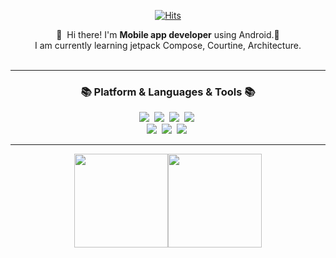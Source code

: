 <div align="center">
   
[![Hits](https://hits.seeyoufarm.com/api/count/incr/badge.svg?url=https%3A%2F%2Fgithub.com%2Fkms9978%2Fkms9978&count_bg=%2330D3AA&title_bg=%23555555&icon=&icon_color=%23E7E7E7&title=hits&edge_flat=false)](https://github.com/kms9978)

</div>

<div align= "center">
   

<p>
  👋&nbsp; Hi there! I'm <b>Mobile app developer</b> using Android.🚀<br/>
  I am currently learning jetpack Compose, Courtine, Architecture.<br/><br/>
</p>
</div>

---

<div align = "center">
<h3 align="center">📚 Platform & Languages & Tools 📚</h3>
<p align="center">
   <img src="https://img.shields.io/badge/Kotlin-7F52FF?style=flat-square&logo=Kotlin&logoColor=white"/></a>&nbsp
  <img src="https://img.shields.io/badge/Python-3766AB?style=flat-square&logo=Python&logoColor=white"/></a>&nbsp 
    <img src="https://img.shields.io/badge/Retrofit-48B983?style=flat-square&logo=Retrofit&logoColor=white"/></a>&nbsp
  <img src="https://img.shields.io/badge/Firebase-FFCA28?style=flat-square&logo=Firebase&logoColor=white"/></a>&nbsp 
  <br>
  <img src="https://img.shields.io/badge/Android-3DDC84?style=flat-square&logo=Android&logoColor=white"/></a>&nbsp 
  <img src="https://img.shields.io/badge/Jetpack Compose-4285F4?style=flat-square&logo=jetpackcompose&logoColor=white"/></a>&nbsp 
  <img src="https://img.shields.io/badge/Figma-F24E1E?style=flat-square&logo=Figma&logoColor=white"/></a>&nbsp 
 
</p>



  ---
  
<div style="display: flex; align-items: center; justify-content: center;">
  <img src="https://github-readme-stats.vercel.app/api/top-langs/?username=MoonsuKang&layout=compact&langs_count=10&hide=html,css,php" style="height: 150px; width: auto;" />
  <a href="https://solved.ac/rkdms4971/">
    <img src="http://mazassumnida.wtf/api/v2/generate_badge?boj=rkdms4971" style="height: 150px; width: auto;" />
  </a>
</div>





